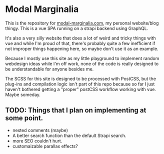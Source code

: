 # Modal Marginalia

This is the repository for [modal-marginalia.com](https://www.modal-marginalia.com), my personal website/blog thingy. This is a vue SPA running on a strapi backend using GraphQL.

It's also a very silly website that does a lot of weird and tricky things with vue and while I'm proud of that, there's probably quite a few inefficient if not improper things happening here, so maybe don't use it as an example.

Because I mostly use this site as my little playground to implement random webdesign ideas while I'm off work, none of the code is really designed to be understandable for anyone besides me.

The SCSS for this site is designed to be processed with PostCSS, but the plug-ins and compilation logic isn't part of this repo because so far I just haven't bothered getting a "proper" postCSS workflow working with vue. Maybe someday.

## **TODO:** Things that I plan on implementing at some point.
* nested comments (maybe)
* A better search function than the default Strapi search.
* more SEO couldn't hurt.
* customaizable parallax effects?
